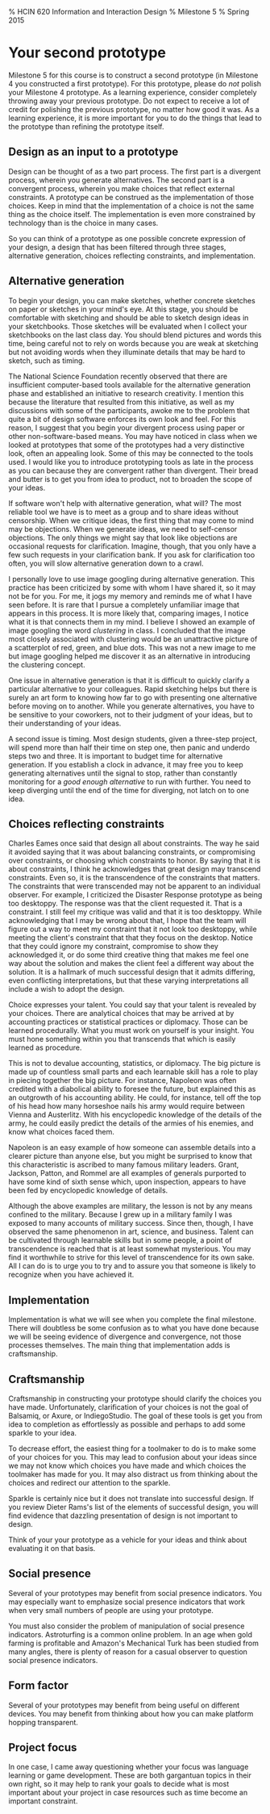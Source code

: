 % HCIN 620 Information and Interaction Design
% Milestone 5
% Spring 2015


# Your second prototype

Milestone 5 for this course is to construct a second prototype (in Milestone 4 you constructed a first prototype). For this prototype, please do *not* polish your Milestone 4 prototype. As a learning experience, consider completely throwing away your previous prototype. Do not expect to receive a lot of credit for polishing the previous prototype, no matter how good it was. As a learning experience, it is more important for you to do the things that lead to the prototype than refining the prototype itself.

## Design as an input to a prototype

Design can be thought of as a two part process. The first part is a divergent process, wherein you generate alternatives. The second part is a convergent process, wherein you make choices that reflect external constraints. A prototype can be construed as the implementation of those choices. Keep in mind that the implementation of a choice is not the same thing as the choice itself. The implementation is even more constrained by technology than is the choice in many cases.

So you can think of a prototype as one possible concrete expression of your design, a design that has been filtered through three stages, alternative generation, choices reflecting constraints, and implementation.

## Alternative generation
To begin your design, you can make sketches, whether concrete sketches on paper or sketches in your mind's eye. At this stage, you should be comfortable with sketching and should be able to sketch design ideas in your sketchbooks. Those sketches will be evaluated when I collect your sketchbooks on the last class day. You should blend pictures and words this time, being careful not to rely on words because you are weak at sketching but not avoiding words when they illuminate details that may be hard to sketch, such as timing.

The National Science Foundation recently observed that there are insufficient computer-based tools available for the alternative generation phase and established an initiative to research creativity. I mention this because the literature that resulted from this initiative, as well as my discussions with some of the participants, awoke me to the problem that quite a bit of design software enforces its own look and feel. For this reason, I suggest that you begin your divergent process using paper or other non-software-based means. You may have noticed in class when we looked at prototypes that some of the prototypes had a very distinctive look, often an appealing look. Some of this may be connected to the tools used. I would like you to introduce prototyping tools as late in the process as you can because they are convergent rather than divergent. Their bread and butter is to get you from idea to product, not to broaden the scope of your ideas.

If software won't help with alternative generation, what will? The most reliable tool we have is to meet as a group and to share ideas without censorship. When we critique ideas, the first thing that may come to mind may be objections. When we generate ideas, we need to self-censor objections. The only things we might say that look like objections are occasional requests for clarification. Imagine, though, that you only have a few such requests in your clarification bank. If you ask for clarification too often, you will slow alternative generation down to a crawl.

I personally love to use image googling during alternative generation. This practice has been criticized by some with whom I have shared it, so it may not be for you. For me, it jogs my memory and reminds me of what I have seen before. It is rare that I pursue a completely unfamiliar image that appears in this process. It is more likely that, comparing images, I notice what it is that connects them in my mind. I believe I showed an example of image googling the word *clustering* in class. I concluded that the image most closely associated with clustering would be an unattractive picture of a scatterplot of red, green, and blue dots. This was not a new image to me but image googling helped me discover it as an alternative in introducing the clustering concept.

One issue in alternative generation is that it is difficult to quickly clarify a particular alternative to your colleagues. Rapid sketching helps but there is surely an art form to knowing how far to go with presenting one alternative before moving on to another. While you generate alternatives, you have to be sensitive to your coworkers, not to their judgment of your ideas, but to their understanding of your ideas.

A second issue is timing. Most design students, given a three-step project, will spend more than half their time on step one, then panic and underdo steps two and three. It is important to budget time for alternative generation. If you establish a clock in advance, it may free you to keep generating alternatives until the signal to stop, rather than constantly monitoring for a *good enough alternative* to run with further. You need to keep diverging until the end of the time for diverging, not latch on to one idea.

## Choices reflecting constraints
Charles Eames once said that design all about constraints. The way he said it avoided saying that it was about balancing constraints, or compromising over constraints, or choosing which constraints to honor. By saying that it is about constraints, I think he acknowledges that great design may transcend constraints. Even so, it is the transcendence of the constraints that matters. The constraints that were transcended may not be apparent to an individual observer. For example, I criticized the Disaster Response prototype as being too desktoppy. The response was that the client requested it. That is a constraint. I still feel my critique was valid and that it is too desktoppy. While acknowledging that I may be wrong about that, I hope that the team will figure out a way to meet my constraint that it not look too desktoppy, while meeting the client's constraint that that they focus on the desktop. Notice that they could ignore my constraint, compromise to show they acknowledged it, or do some third creative thing that makes me feel one way about the solution and makes the client feel a different way about the solution. It is a hallmark of much successful design that it admits differing, even conflicting interpretations, but that these varying interpretations all include a wish to adopt the design.

Choice expresses your talent. You could say that your talent is revealed by your choices. There are analytical choices that may be arrived at by accounting practices or statistical practices or diplomacy. Those can be learned procedurally. What you must work on yourself is your insight. You must hone something within you that transcends that which is easily learned as procedure.

This is not to devalue accounting, statistics, or diplomacy. The big picture is made up of countless small parts and each learnable skill has a role to play in piecing together the big picture. For instance, Napoleon was often credited with a diabolical ability to foresee the future, but explained this as an outgrowth of his accounting ability. He could, for instance, tell off the top of his head how many horseshoe nails his army would require between Vienna and Austerlitz. With his encyclopedic knowledge of the details of the army, he could easily predict the details of the armies of his enemies, and know what choices faced them.

Napoleon is an easy example of how someone can assemble details into a clearer picture than anyone else, but you might be surprised to know that this characteristic is ascribed to many famous military leaders. Grant, Jackson, Patton, and Rommel are all examples of generals purported to have some kind of sixth sense which, upon inspection, appears to have been fed by encyclopedic knowledge of details.

Although the above examples are military, the lesson is not by any means confined to the military. Because I grew up in a military family I was exposed to many accounts of military success. Since then, though, I have observed the same phenomenon in art, science, and business. Talent can be cultivated through learnable skills but in some people, a point of transcendence is reached that is at least somewhat mysterious. You may find it worthwhile to strive for this level of transcendence for its own sake. All I can do is to urge you to try and to assure you that someone is likely to recognize when you have achieved it.

## Implementation
Implementation is what we will see when you complete the final milestone. There will doubtless be some confusion as to what you have done because we will be seeing evidence of divergence and convergence, not those processes themselves. The main thing that implementation adds is craftsmanship.

## Craftsmanship
Craftsmanship in constructing your prototype should clarify the choices you have made. Unfortunately, clarification of your choices is not the goal of Balsamiq, or Axure, or IndiegoStudio. The goal of these tools is get you from idea to completion as effortlessly as possible and perhaps to add some sparkle to your idea.

To decrease effort, the easiest thing for a toolmaker to do is to make some of your choices for you. This may lead to confusion about your ideas since we may not know which choices you have made and which choices the toolmaker has made for you. It may also distract us from thinking about the choices and redirect our attention to the sparkle.

Sparkle is certainly nice but it does not translate into successful design. If you review Dieter Rams's list of the elements of successful design, you will find evidence that dazzling presentation of design is not important to design.

Think of your your prototype as a vehicle for your ideas and think about evaluating it on that basis.

## Social presence
Several of your prototypes may benefit from social presence indicators. You may especially want to emphasize social presence indicators that work when very small numbers of people are using your prototype.

You must also consider the problem of manipulation of social presence indicators. Astroturfing is a common online problem. In an age when gold farming is profitable and Amazon's Mechanical Turk has been studied from many angles, there is plenty of reason for a casual observer to question social presence indicators.

## Form factor
Several of your prototypes may benefit from being useful on different devices. You may benefit from thinking about how you can make platform hopping transparent.

## Project focus
In one case, I came away questioning whether your focus was language learning or game development. These are both gargantuan topics in their own right, so it may help to rank your goals to decide what is most important about your project in case resources such as time become an important constraint.

